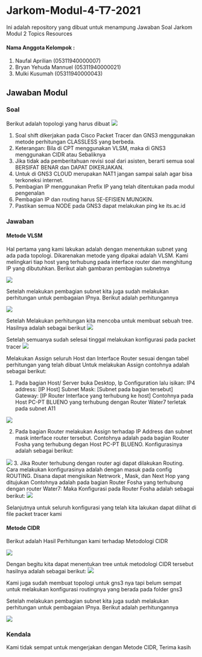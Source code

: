 # Jarkom-Modul-4-T7-2021
Ini adalah repository yang dibuat untuk menampung Jawaban Soal Jarkom Modul 2  Topics Resources  
#### Nama Anggota Kelompok :      
1. Naufal Aprilian (05311940000007)     
2. Bryan Yehuda Mannuel (05311940000021)      
3. Mulki Kusumah (05311940000043)

## Jawaban Modul 
### Soal
Berikut adalah topologi yang harus dibuat
![](images/topologi-soal.png)
1. Soal shift dikerjakan pada Cisco Packet Tracer dan GNS3 menggunakan metode perhitungan CLASSLESS yang berbeda.
2. Keterangan: Bila di CPT menggunakan VLSM, maka di GNS3 menggunakan CIDR atau Sebaliknya
3. Jika tidak ada pemberitahuan revisi soal dari asisten, berarti semua soal BERSIFAT BENAR dan DAPAT DIKERJAKAN.
4. Untuk di GNS3 CLOUD merupakan NAT1 jangan sampai salah agar bisa terkoneksi internet.
5. Pembagian IP menggunakan Prefix IP yang telah ditentukan pada modul pengenalan
6. Pembagian IP dan routing harus SE-EFISIEN MUNGKIN.
7. Pastikan semua NODE pada GNS3 dapat melakukan ping ke its.ac.id

### Jawaban
#### Metode VLSM
Hal pertama yang kami lakukan adalah dengan menentukan subnet yang ada pada topologi. Dikarenakan metode yang dipakai adalah VLSM. Kami melingkari tiap host yang terhubung pada interface router dan menghitung IP yang dibutuhkan. Berikut alah gambaran pembagian subnetnya

![](images/VLSM-Jarkom-Modul-4-T7-2021.png)

Setelah melakukan pembagian subnet kita juga sudah melakukan perhitungan untuk pembagaian IPnya. Berikut adalah perhitungannya

![](images/VLSM-perhitungan.png)

Setelah Melakukan perhitungan kita mencoba untuk membuat sebuah tree. Hasilnya adalah sebagai berikut
![](images/VLSM-Jarkom-Modul-4-T7-2021.png)

Setelah semuanya sudah selesai tinggal melakukan konfigurasi pada packet tracer
![](images/vlsm-topologi.png)

Melakukan Assign seluruh Host dan Interface Router sesuai dengan tabel perhitungan yang telah dibuat
Untuk melakukan Assign contohnya adalah sebagai berikut:
1. Pada bagian Host/ Server buka Desktop, Ip Configuration lalu isikan:
IP4 address: [IP Host]
Subnet Mask: [Subnet pada bagian tersebut]
Gateway: [IP Router Interface yang terhubung ke host]
Contohnya pada Host PC-PT BLUENO yang terhubung dengan Router Water7 terletak pada subnet A11

![](images/VLSM-contoh.png)

2. Pada bagian Router melakukan Assign terhadap IP Address dan subnet mask interface router tersebut.
Contohnya adalah pada bagian Router Fosha yang terhubung degan Host PC-PT BLUENO. Konfigurasinya adalah sebagai berikut:

![](images/VLSM-contoh-router.png)
3. Jika Router terhubung dengan router agi dapat dilakukan Routing. Cara melakukan konfigurasinya adalah dengan masuk pada config ROUTING. Disana dapat mengisikan Netrwork , Mask, dan Next Hop yang ditujukan
Contohnya adalah pada bagian Router Fosha yang terhubung dengan router Water7:
Maka Konfigurasi pada Router Fosha adalah sebagai berikut:
![](images/VLSM-contoh-routing.png)

Selanjutnya untuk seluruh konfigurasi yang telah kita lakukan dapat dilihat di file packet tracer kami

#### Metode CIDR
Berikut adalah Hasil Perhitungan kami terhadap Metodologi CIDR

![](images/Topologi-CIDR.png)

Dengan begitu kita dapat menentukan tree untuk metodologi CIDR tersebut hasilnya adalah sebagai berikut:
![](images/CIDR-Jarkom-Modul-4-T7-2021.png)

Kami juga sudah membuat topologi untuk gns3 nya tapi belum sempat untuk melakukan konfigurasi routingnya yang berada pada folder gns3

Setelah melakukan pembagian subnet kita juga sudah melakukan perhitungan untuk pembagaian IPnya. Berikut adalah perhitungannya

![](images/VLSM-perhitungan.png)


### Kendala
Kami tidak sempat untuk mengerjakan dengan Metode CIDR, Terima kasih
